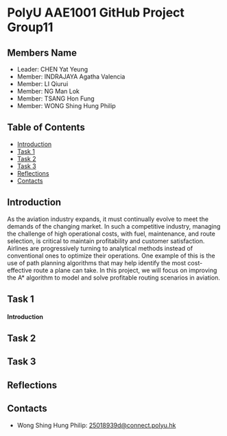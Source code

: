# PolyU AAE1001 GitHub Project Group11
## Members Name
- Leader: CHEN Yat Yeung
- Member: INDRAJAYA Agatha Valencia
- Member: LI Qiurui
- Member: NG Man Lok
- Member: TSANG Hon Fung
- Member: WONG Shing Hung Philip

## Table of Contents
- [Introduction](##Introduction)
- [Task 1](##Task1)
- [Task 2](##Task2)
- [Task 3](##Task3)
- [Reflections](##Reflections)
- [Contacts](##Contacts)
## Introduction 
As the aviation industry expands, it must continually evolve to meet the demands of the changing market. In such a competitive industry, managing the challenge of high operational costs, with fuel, maintenance, and route selection, is critical to maintain profitability and customer satisfaction. Airlines are progressively turning to analytical methods instead of conventional ones to optimize their operations. One example of this is the use of path planning algorithms that may help identify the most cost-effective route a plane can take. In this project, we will focus on improving the A* algorithm to model and solve profitable routing scenarios in aviation.  

## Task 1
#### Introduction
## Task 2

## Task 3

## Reflections

## Contacts
- Wong Shing Hung Philip: 25018939d@connect.polyu.hk

